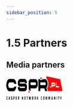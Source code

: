 ```yaml
---
sidebar_position: 5
---
```


# 1.5 Partners


## Media partners

<a href="https://www.cspr.pl/">
         <img alt="cspr.pl" src="../pic/cspr_pl.png"
         width=150" height="70">

